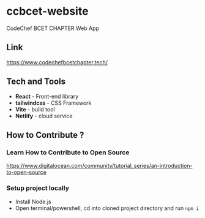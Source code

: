 # ccbcet-website
CodeChef BCET CHAPTER Web App

## Link

https://www.codechefbcetchapter.tech/

## Tech and Tools

+ **React** - Front-end library
+ **tailwindcss** - CSS Framework
+ **Vite** - build tool
+ **Netlify** - cloud service

## How to Contribute ?

### Learn How to Contribute to Open Source

https://www.digitalocean.com/community/tutorial_series/an-introduction-to-open-source

### Setup project locally
+ Install Node.js
+ Open terminal/powershell, cd into cloned project directory and
run ```npm i ```
